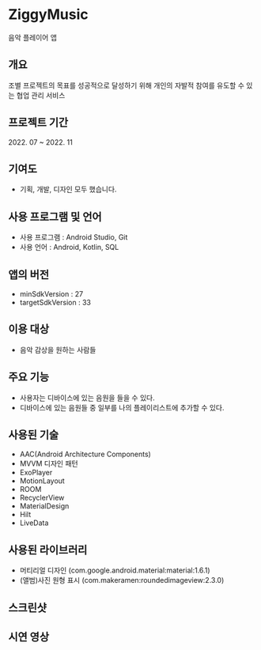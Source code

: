 # ZiggyMusic
음악 플레이어 앱

## 개요
조별 프로젝트의 목표를 성공적으로 달성하기 위해 개인의 자발적 참여를 유도할 수 있는 협업 관리 서비스


## 프로젝트 기간
2022\. 07 ~ 2022\. 11


## 기여도
- 기획, 개발, 디자인 모두 했습니다.


## 사용 프로그램 및 언어
- 사용 프로그램 : Android Studio, Git
- 사용 언어 : Android, Kotlin, SQL


## 앱의 버전
- minSdkVersion : 27
- targetSdkVersion : 33


## 이용 대상
- 음악 감상을 원하는 사람들


## 주요 기능
- 사용자는 디바이스에 있는 음원을 들을 수 있다.
- 디바이스에 있는 음원들 중 일부를 나의 플레이리스트에 추가할 수 있다.


## 사용된 기술
- AAC(Android Architecture Components)
- MVVM 디자인 패턴
- ExoPlayer
- MotionLayout
- ROOM
- RecyclerView
- MaterialDesign
- Hilt
- LiveData


## 사용된 라이브러리
- 머티리얼 디자인 (com.google.android.material:material:1.6.1)
- (앨범)사진 원형 표시 (com.makeramen:roundedimageview:2.3.0)


## 스크린샷



## 시연 영상
